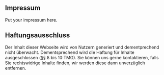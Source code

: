 ## Impressum

Put your impressum here.

## Haftungsausschluss

Der Inhalt dieser Webseite wird von Nutzern generiert und dementprechend nicht überwacht. Dementsprechend wird die Haftung für Inhalte ausgeschlossen (§§ 8 bis 10 TMG). Sie können uns gerne kontaktieren, falls Sie rechtswidrige Inhalte finden, wir werden diese dann unverzüglich entfernen.
